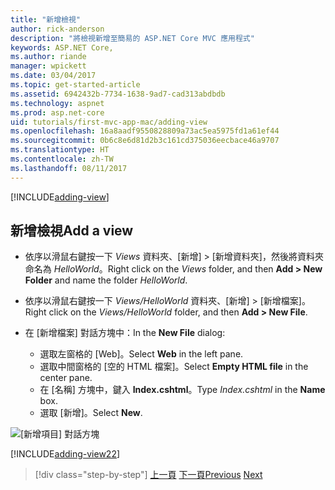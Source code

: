 ```yaml
---
title: "新增檢視"
author: rick-anderson
description: "將檢視新增至簡易的 ASP.NET Core MVC 應用程式"
keywords: ASP.NET Core,
ms.author: riande
manager: wpickett
ms.date: 03/04/2017
ms.topic: get-started-article
ms.assetid: 6942432b-7734-1638-9ad7-cad313abdbdb
ms.technology: aspnet
ms.prod: asp.net-core
uid: tutorials/first-mvc-app-mac/adding-view
ms.openlocfilehash: 16a8aadf9550828809a73ac5ea5975fd1a61ef44
ms.sourcegitcommit: 0b6c8e6d81d2b3c161cd375036eecbace46a9707
ms.translationtype: HT
ms.contentlocale: zh-TW
ms.lasthandoff: 08/11/2017
---
```

[!INCLUDE[adding-view](../../includes/mvc-intro/adding_view1.md)]

## <a name="add-a-view"></a><span data-ttu-id="9127b-104">新增檢視</span><span class="sxs-lookup"><span data-stu-id="9127b-104">Add a view</span></span> 

* <span data-ttu-id="9127b-105">依序以滑鼠右鍵按一下 *Views* 資料夾、[新增] > [新增資料夾]，然後將資料夾命名為 *HelloWorld*。</span><span class="sxs-lookup"><span data-stu-id="9127b-105">Right click on the *Views* folder, and then **Add > New Folder** and name the folder *HelloWorld*.</span></span>
* <span data-ttu-id="9127b-106">依序以滑鼠右鍵按一下 *Views/HelloWorld* 資料夾、[新增] > [新增檔案]。</span><span class="sxs-lookup"><span data-stu-id="9127b-106">Right click on the *Views/HelloWorld* folder, and then **Add > New File**.</span></span>
* <span data-ttu-id="9127b-107">在 [新增檔案] 對話方塊中：</span><span class="sxs-lookup"><span data-stu-id="9127b-107">In the **New File** dialog:</span></span>

  * <span data-ttu-id="9127b-108">選取左窗格的 [Web]。</span><span class="sxs-lookup"><span data-stu-id="9127b-108">Select **Web** in the left pane.</span></span>
  * <span data-ttu-id="9127b-109">選取中間窗格的 [空的 HTML 檔案]。</span><span class="sxs-lookup"><span data-stu-id="9127b-109">Select **Empty HTML file** in the center pane.</span></span>
  * <span data-ttu-id="9127b-110">在 [名稱] 方塊中，鍵入 **Index.cshtml**。</span><span class="sxs-lookup"><span data-stu-id="9127b-110">Type *Index.cshtml* in the **Name** box.</span></span>
  * <span data-ttu-id="9127b-111">選取 [新增]。</span><span class="sxs-lookup"><span data-stu-id="9127b-111">Select **New**.</span></span>

![[新增項目] 對話方塊](adding-view/_static/add_view.png)

[!INCLUDE[adding-view22](../../includes/mvc-intro/adding_view2.md)]

>[!div class="step-by-step"]
<span data-ttu-id="9127b-113">[上一頁](adding-controller.md)
[下一頁](adding-model.md)</span><span class="sxs-lookup"><span data-stu-id="9127b-113">[Previous](adding-controller.md)
[Next](adding-model.md)</span></span>